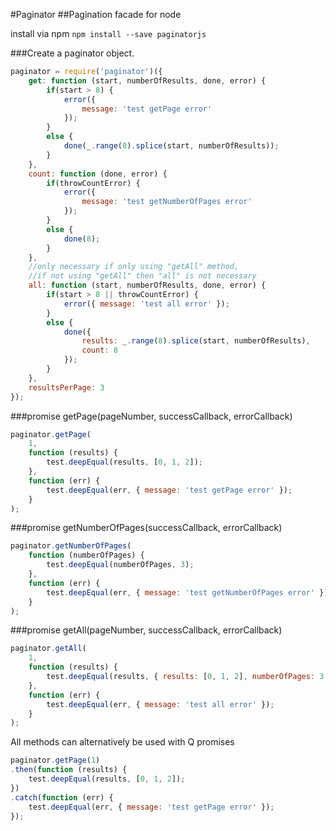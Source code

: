 #Paginator
##Pagination facade for node

install via npm `npm install --save paginatorjs`

###Create a paginator object.
```javascript
paginator = require('paginator')({
    get: function (start, numberOfResults, done, error) {
        if(start > 8) {
            error({
                message: 'test getPage error'
            });
        }
        else {
            done(_.range(8).splice(start, numberOfResults));
        }
    },
    count: function (done, error) {
        if(throwCountError) {
            error({
                message: 'test getNumberOfPages error'
            });
        }
        else {
            done(8);
        }
    },
    //only necessary if only using "getAll" method,
    //if not using "getAll" then "all" is not necessary
    all: function (start, numberOfResults, done, error) {
        if(start > 8 || throwCountError) {
            error({ message: 'test all error' });
        }
        else {
            done({
                results: _.range(8).splice(start, numberOfResults),
                count: 8
            });
        }
    },
    resultsPerPage: 3
});
```

###promise getPage(pageNumber, successCallback, errorCallback)
```javascript
paginator.getPage(
    1,
    function (results) {
        test.deepEqual(results, [0, 1, 2]);
    },
    function (err) {
        test.deepEqual(err, { message: 'test getPage error' });
    }
);
```

###promise getNumberOfPages(successCallback, errorCallback)
```javascript
paginator.getNumberOfPages(
    function (numberOfPages) {
        test.deepEqual(numberOfPages, 3);
    },
    function (err) {
        test.deepEqual(err, { message: 'test getNumberOfPages error' });
    }
);
```

###promise getAll(pageNumber, successCallback, errorCallback)
```javascript
paginator.getAll(
    1,
    function (results) {
        test.deepEqual(results, { results: [0, 1, 2], numberOfPages: 3 });
    },
    function (err) {
        test.deepEqual(err, { message: 'test all error' });
    }
);
```

All methods can alternatively be used with Q promises
```javascript
paginator.getPage(1)
.then(function (results) {
    test.deepEqual(results, [0, 1, 2]);
})
.catch(function (err) {
    test.deepEqual(err, { message: 'test getPage error' });
});
```
